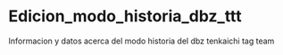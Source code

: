 # Edicion_modo_historia_dbz_ttt
Informacion y datos acerca del modo historia del dbz tenkaichi tag team
